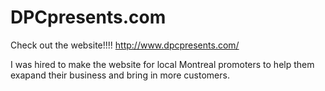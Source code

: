 # DPCpresents.com
Check out the website!!!!
http://www.dpcpresents.com/

I was hired to make the website for local Montreal promoters to help them exapand their business and bring in more customers.
